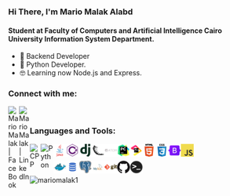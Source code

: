 ### Hi There, I'm Mario Malak Alabd

#### Student at Faculty of Computers and Artificial Intelligence Cairo University Information System Department.
- 👾 Backend Developer
- 🐍 Python Developer.
- 🤓 Learning now Node.js and Express.

### Connect with me:

[<img align="left" alt="Mario Malak | FaceBook" width="22px" src="https://upload.wikimedia.org/wikipedia/commons/b/b8/2021_Facebook_icon.svg" >](https://www.facebook.com/mario.alabd)

[<img align="left" alt="Mario Malak | LinkedIn" width="22px" src="https://cdn.jsdelivr.net/npm/simple-icons@v3/icons/linkedin.svg" />](https://www.linkedin.com/in/mario-alabd-1a6467221/)

<br>

### Languages and Tools:

[<img align="left" alt="CPP" width="22px" src="https://github.com/abrahamcalf/programming-languages-logos/blob/master/src/cpp/cpp.svg"/>]()
[<img align="left" alt="Python" width="26px" src="https://github.com/abranhe/programming-languages-logos/blob/master/src/python/python_128x128.png" />]()
[<img align="left" alt="Java" width="26px" src="https://github.com/devicons/devicon/blob/master/icons/java/java-original-wordmark.svg" />]()
[<img align="left" alt="C#" width="26px" src="https://github.com/devicons/devicon/blob/master/icons/csharp/csharp-line.svg" />]()
[<img align="left" alt="Django" width="26px" src="https://github.com/devicons/devicon/blob/master/icons/django/django-plain.svg" />]()
[<img align="left" alt="Flask" width="26px" src="https://github.com/devicons/devicon/blob/master/icons/flask/flask-original.svg" />]()
[<img align="left" alt="Atom" width="26px" src="https://github.com/devicons/devicon/blob/master/icons/atom/atom-original-wordmark.svg" />]()
[<img align="left" alt="Pycharm" width="26px" src="https://github.com/devicons/devicon/blob/master/icons/pycharm/pycharm-original.svg" />]()
[<img align="left" alt="Jet Brains" width="26px" src="https://github.com/devicons/devicon/blob/master/icons/jetbrains/jetbrains-original.svg" />]()
[<img align="left" alt="HTML5" width="26px" src="https://raw.githubusercontent.com/github/explore/80688e429a7d4ef2fca1e82350fe8e3517d3494d/topics/html/html.png" />]()
[<img align="left" alt="CSS3" width="26px" src="https://raw.githubusercontent.com/github/explore/80688e429a7d4ef2fca1e82350fe8e3517d3494d/topics/css/css.png" />]()
[<img align="left" alt="Bootstrap" width="26px" src="https://github.com/devicons/devicon/blob/master/icons/bootstrap/bootstrap-original.svg" />]()
[<img align="left" alt="JavaScript" width="26px" src="https://raw.githubusercontent.com/github/explore/80688e429a7d4ef2fca1e82350fe8e3517d3494d/topics/javascript/javascript.png" />]() <br><br>
[<img align="left" alt="Docker" width="26px" src="https://github.com/devicons/devicon/blob/master/icons/docker/docker-original.svg" />]()
[<img align="left" alt="SQL" width="26px" src="https://raw.githubusercontent.com/github/explore/80688e429a7d4ef2fca1e82350fe8e3517d3494d/topics/sql/sql.png" />]()
[<img align="left" alt="Postgresql" width="26px" src="https://github.com/devicons/devicon/blob/master/icons/postgresql/postgresql-original.svg" />]()
[<img align="left" alt="MySQL" width="26px" src="https://raw.githubusercontent.com/github/explore/80688e429a7d4ef2fca1e82350fe8e3517d3494d/topics/mysql/mysql.png" />]()
[<img align="left" alt="Git" width="26px" src="https://raw.githubusercontent.com/github/explore/80688e429a7d4ef2fca1e82350fe8e3517d3494d/topics/git/git.png" />]()
[<img align="left" alt="GitHub" width="26px" src="https://raw.githubusercontent.com/github/explore/78df643247d429f6cc873026c0622819ad797942/topics/github/github.png" />]()
[<img align="left" alt="Terminal" width="26px" src="https://raw.githubusercontent.com/github/explore/80688e429a7d4ef2fca1e82350fe8e3517d3494d/topics/terminal/terminal.png" />]()
<br>
<p><img align="" src="https://github-readme-stats.vercel.app/api/top-langs?username=mariomalak1&show_icons=true&locale=en&layout=compact" alt="mariomalak1" /></p>
